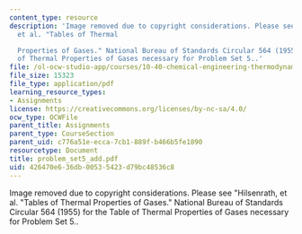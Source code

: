 ```yaml
---
content_type: resource
description: 'Image removed due to copyright considerations. Please see "Hilsenrath,
  et al. "Tables of Thermal

  Properties of Gases." National Bureau of Standards Circular 564 (1955) for the Table
  of Thermal Properties of Gases necessary for Problem Set 5..'
file: /ol-ocw-studio-app/courses/10-40-chemical-engineering-thermodynamics-fall-2003/426470e636db00535423d79bc48536c8_problem_set5_add.pdf
file_size: 15323
file_type: application/pdf
learning_resource_types:
- Assignments
license: https://creativecommons.org/licenses/by-nc-sa/4.0/
ocw_type: OCWFile
parent_title: Assignments
parent_type: CourseSection
parent_uid: c776a51e-ecca-7cb1-889f-b466b5fe1890
resourcetype: Document
title: problem_set5_add.pdf
uid: 426470e6-36db-0053-5423-d79bc48536c8
---
```

Image removed due to copyright considerations. Please see "Hilsenrath, et al. "Tables of Thermal
Properties of Gases." National Bureau of Standards Circular 564 (1955) for the Table of Thermal Properties of Gases necessary for Problem Set 5..